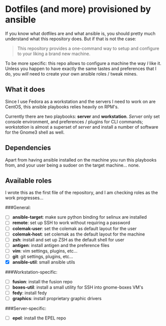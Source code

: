 # Dotfiles (and more) provisioned by ansible

If you know what dotfiles are and what ansible is, you should pretty much
understand what this repository does.   But if that is not the case:

> This repository provides a one-command way to setup and configure to your
> liking a brand new machine.

To be more specific: this repo allows to configure a machine the way _I_ like
it.  Unless you happen to have exactly the same tastes and preferences that I
do, you _will_ need to create your own ansible roles / tweak mines.


## What it does

Since I use Fedora as a workstation and the servers I need to work on are
CentOS, this ansible playbooks relies heavily on RPM's.

Currently there are two playbooks: **server** and **workstation**.  _Server_
only set console environment, and preferences / plugins for CLI commands;
_workstation_ is almost a superset of _server_ and install a number of software
for the Gnome3 shell as well.


## Dependencies

Apart from having ansible installed on the machine you run this playbooks from,
and your user being a sudoer on the target machine... none.


## Available roles

I wrote this as the first file of the repository, and I am checking roles as
the work progresses...

###General:

- [ ] **ansible-target**: make sure python binding for selinux are installed
- [ ] **remote**: set up SSH to work without requiring a password
- [ ] **colemak-user**: set the colemak as default layout for the user
- [ ] **colemak-host**: set colemak as the default layout for the machine
- [ ] **zsh**: install and set up ZSH as the default shell for user
- [ ] **antigen**: install antigen and the preference files
- [ ] **vim**: vim settings, plugins, etc...
- [ ] **git**: git settings, plugins, etc...
- [X] **ansible-util**: small ansible utils

###Workstation-specific:

- [ ] **fusion**: install the fusion repo
- [ ] **boxes-util**: install a small utility for SSH into gnome-boxes VM's
- [ ] **fedy**: install fedy
- [ ] **graphics**: install proprietary graphic drivers

###Server-specific:

- [ ] **epel**: install the EPEL repo